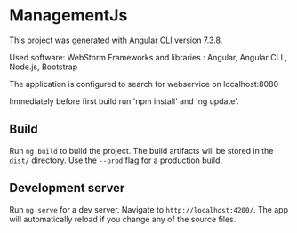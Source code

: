 # ManagementJs

This project was generated with [Angular CLI](https://github.com/angular/angular-cli) version 7.3.8.

Used software:  WebStorm
Frameworks and libraries : Angular,  Angular CLI ,  Node.js,  Bootstrap

The application is configured to search for webservice on localhost:8080

Immediately before first build run 'npm install' and 'ng update'.

## Build
Run `ng build` to build the project. The build artifacts will be stored in the `dist/` directory. Use the `--prod` flag for a production build.

## Development server
Run `ng serve` for a dev server. Navigate to `http://localhost:4200/`. The app will automatically reload if you change any of the source files.



